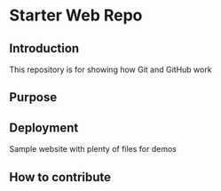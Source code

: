# Starter Web Repo

## Introduction

This repository is for showing how Git and GitHub work

## Purpose

## Deployment

Sample website with plenty of files for demos

## How to contribute